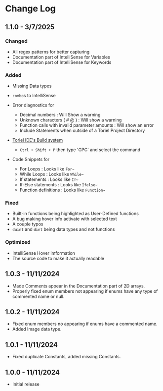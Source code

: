 # Change Log

## 1.1.0 - 3/7/2025
### Changed
* All regex patterns for better capturing
* Documentation part of IntelliSense for Variables
* Documentation part of IntelliSense for Keywords

### Added
* Missing Data types
* `combo`s to IntelliSense
* Error diagnostics for
    * Decimal numbers : Will Show a warning
    * Unknown characters ( # @ ) : Will show a warning
    * Function calls with invalid parameter amounts : Will show an error
    * Include Statements when outside of a Toriel Project Directory

* [Toriel IDE's Build system](https://github.com/zkiwiko/Toriel-IDE?tab=readme-ov-file#pre-processors--macros)
    * `Ctrl + Shift + P` then type 'GPC' and select the command
* Code Snippets for 
    * For Loops : Looks like `For~`
    * While Loops : Looks like `While~`
    * If statements : Looks like `If~`
    * If-Else statements : Looks like `Ifelse~`
    * Function definitions : Looks like `Function~`

### Fixed
* Built-in functions being highlighted as User-Defined functions
* A bug making hover info activate with selected text
* A couple typos
* `duint` and `dint` being data types and not functions

### Optimized
* IntelliSense Hover imformation
* The source code to make it actually readable

## 1.0.3 - 11/11/2024
* Made Comments appear in the Documentation part of 2D arrays.
* Properly fixed enum members not appearing if enums have any type of commented name or null.

## 1.0.2 - 11/11/2024
* Fixed enum members no appearing if enums have a commented name.
* Added Image data type.

## 1.0.1 - 11/11/2024
* Fixed duplicate Constants, added missing Constants.

## 1.0.0 - 11/11/2024
* Initial release

